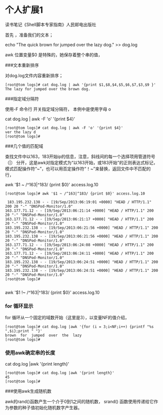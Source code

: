 # 个人扩展1

读书笔记《Shell脚本专家指南》人民邮电出版社

首先 ，准备我们的文本；

 echo "The quick brown for jumped over the lazy dog." >> dog.log
 
 
 awk 位置变量$0 是特殊的，她保存着整个串的值，
 
###文本重新排序
 
 对dog.log文件内容重新排序；
 
 ```
[root@tom logs]# cat dog.log | awk '{print $1,$8,$4,$5,$6,$7,$3,$9 }' 
The lazy for jumped over the brown dog.
 ```
 
###指定域分隔符

使用-F 命令行 开关指定域分隔符， 本例中是使用字母 o

cat dog.log | awk -F 'o' '{print $4}'

```
[root@tom logs]# cat dog.log | awk -F 'o' '{print $4}'
ver the lazy d
[root@tom logs]# 
```

###几个值的匹配域

查找文件中以163，183开始ip的信息，注意，斜线间的每一个选择项用管道符号（|）
分开，这是awk对指定模式为“以163开始，或183开始”的正则表达式标记，
模式匹配操作符“~”，也可以用否定操作符“！~”来替换，返回文件中不匹配的行，

 awk '$1 ~ /^163|^183/ {print $0}' access.log.10 
 
```
[root@tom logs]# awk '$1 ~ /^163|^183/ {print $0}' access.log.10 

 183.195.232.138 - - [19/Sep/2013:06:19:01 +0000] "HEAD / HTTP/1.1" 200 20 "-" "DNSPod-Monitor/1.0"
163.177.71.12 - - [19/Sep/2013:06:21:14 +0000] "HEAD / HTTP/1.1" 200 20 "-" "DNSPod-Monitor/1.0"
163.177.71.12 - - [19/Sep/2013:06:21:17 +0000] "HEAD / HTTP/1.1" 200 20 "-" "DNSPod-Monitor/1.0"
183.195.232.138 - - [19/Sep/2013:06:21:56 +0000] "HEAD / HTTP/1.1" 200 20 "-" "DNSPod-Monitor/1.0"
183.195.232.138 - - [19/Sep/2013:06:21:56 +0000] "HEAD / HTTP/1.1" 200 20 "-" "DNSPod-Monitor/1.0"
163.177.71.12 - - [19/Sep/2013:06:24:08 +0000] "HEAD / HTTP/1.1" 200 20 "-" "DNSPod-Monitor/1.0"
163.177.71.12 - - [19/Sep/2013:06:24:11 +0000] "HEAD / HTTP/1.1" 200 20 "-" "DNSPod-Monitor/1.0"
183.195.232.138 - - [19/Sep/2013:06:24:51 +0000] "HEAD / HTTP/1.1" 200 20 "-" "DNSPod-Monitor/1.0"
183.195.232.138 - - [19/Sep/2013:06:24:51 +0000] "HEAD / HTTP/1.1" 200 20 "-" "DNSPod-Monitor/1.0"
[root@tom logs]# 
 
```

  awk '$1 !~ /^163|^183/ {print $0}' access.log.10
  
 

### for 循环显示

for 循环从一个固定的域数开始（这里是3），以变量NF的值介绍，

```
[root@tom logs]# cat dog.log |awk '{for (i = 3;i<NF;i++) {printf "%s  ",$i};print " "}'
brown  for  jumped  over  the  lazy   
[root@tom logs]# 

```

  
### 使用awk确定串的长度
  
  cat dog.log |awk '{print length}'


```
[root@tom logs]# cat dog.log |awk '{print length}'
45
[root@tom logs]# 
```

###使用awk生成随机数

awk的rand()函数产生一个介于0到1之间的随机数，
srand() 函数使用传递给它作为参数的种子值初始化随机数字产生器。
 


<!--
create time: 2018-02-05 17:01:46
Author: Alfred

This file is created by Marboo<http://marboo.io> template file $MARBOO_HOME/.media/starts/default.md
本文件由 Marboo<http://marboo.io> 模板文件 $MARBOO_HOME/.media/starts/default.md 创建
-->

